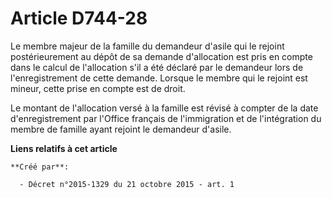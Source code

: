 # Article D744-28

Le membre majeur de la famille du demandeur d'asile qui le rejoint postérieurement au dépôt de sa demande d'allocation est
pris en compte dans le calcul de l'allocation s'il a été déclaré par le demandeur lors de l'enregistrement de cette demande.
Lorsque le membre qui le rejoint est mineur, cette prise en compte est de droit.

Le montant de l'allocation versé à la famille est révisé à compter de la date d'enregistrement par l'Office français de
l'immigration et de l'intégration du membre de famille ayant rejoint le demandeur d'asile.

**Liens relatifs à cet article**

	**Créé par**:

	  - Décret n°2015-1329 du 21 octobre 2015 - art. 1
